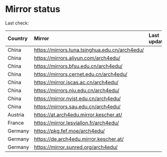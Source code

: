 <script src="./time.js"></script>
# Mirror status
Last check: <script type="text/javascript">localize(1718547418.7654655);</script>

|Country|Mirror|Last update|
|:------|:-----|:----------|
|China|https://mirrors.tuna.tsinghua.edu.cn/arch4edu/|<script type="text/javascript">localize(1718519621);</script>|
|China|https://mirrors.aliyun.com/arch4edu/|<script type="text/javascript">localize(1718519621);</script>|
|China|https://mirrors.bfsu.edu.cn/arch4edu/|<script type="text/javascript">localize(1718519621);</script>|
|China|https://mirrors.cernet.edu.cn/arch4edu/|<script type="text/javascript">localize(1718519621);</script>|
|China|https://mirror.iscas.ac.cn/arch4edu/|<script type="text/javascript">localize(1718519621);</script>|
|China|https://mirrors.nju.edu.cn/arch4edu/|<script type="text/javascript">localize(1718476521);</script>|
|China|https://mirror.nyist.edu.cn/arch4edu/|<script type="text/javascript">localize(1718519621);</script>|
|China|https://mirrors.sau.edu.cn/arch4edu/|<script type="text/javascript">localize(1718519621);</script>|
|Austria|https://at.arch4edu.mirror.kescher.at/|<script type="text/javascript">localize(1718519621);</script>|
|France|https://mirror.lesviallon.fr/arch4edu/|<script type="text/javascript">localize(1718519621);</script>|
|Germany|https://pkg.fef.moe/arch4edu/|<script type="text/javascript">localize(1718519621);</script>|
|Germany|https://de.arch4edu.mirror.kescher.at/|<script type="text/javascript">localize(1718519621);</script>|
|Germany|https://mirror.sunred.org/arch4edu/|<script type="text/javascript">localize(1718519621);</script>|

<script src="./tablefilter/tablefilter.js"></script>
<script src="./table.js"></script>